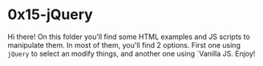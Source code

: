 # 0x15-jQuery
Hi there! On this folder you'll find some HTML examples and JS scripts to manipulate them. In most of them, you'll find 2 options. First one using `jQuery` to select an modify things, and another one using `Vanilla JS.
Enjoy!
